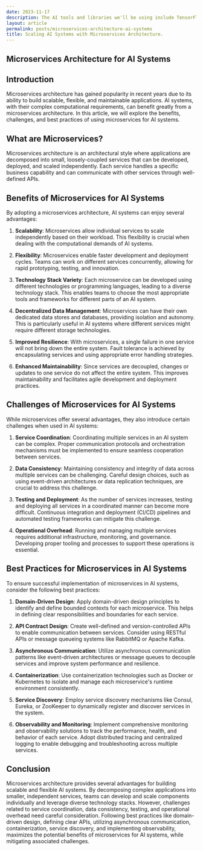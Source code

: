 ```yaml
---
date: 2023-11-17
description: The AI tools and libraries we'll be using include TensorFlow for deep learning, Scikit-learn for machine learning, and spaCy for natural language processing. These tools are widely adopted, have strong community support, and offer powerful features for building AI systems.
layout: article
permalink: posts/microservices-architecture-ai-systems
title: Scaling AI Systems with Microservices Architecture.
---
```


## Microservices Architecture for AI Systems

## Introduction

Microservices architecture has gained popularity in recent years due to its ability to build scalable, flexible, and maintainable applications. AI systems, with their complex computational requirements, can benefit greatly from a microservices architecture. In this article, we will explore the benefits, challenges, and best practices of using microservices for AI systems.

## What are Microservices?

Microservices architecture is an architectural style where applications are decomposed into small, loosely-coupled services that can be developed, deployed, and scaled independently. Each service handles a specific business capability and can communicate with other services through well-defined APIs.

## Benefits of Microservices for AI Systems

By adopting a microservices architecture, AI systems can enjoy several advantages:

1. **Scalability**: Microservices allow individual services to scale independently based on their workload. This flexibility is crucial when dealing with the computational demands of AI systems.

2. **Flexibility**: Microservices enable faster development and deployment cycles. Teams can work on different services concurrently, allowing for rapid prototyping, testing, and innovation.

3. **Technology Stack Variety**: Each microservice can be developed using different technologies or programming languages, leading to a diverse technology stack. This enables teams to choose the most appropriate tools and frameworks for different parts of an AI system.

4. **Decentralized Data Management**: Microservices can have their own dedicated data stores and databases, providing isolation and autonomy. This is particularly useful in AI systems where different services might require different storage technologies.

5. **Improved Resilience**: With microservices, a single failure in one service will not bring down the entire system. Fault tolerance is achieved by encapsulating services and using appropriate error handling strategies.

6. **Enhanced Maintainability**: Since services are decoupled, changes or updates to one service do not affect the entire system. This improves maintainability and facilitates agile development and deployment practices.

## Challenges of Microservices for AI Systems

While microservices offer several advantages, they also introduce certain challenges when used in AI systems:

1. **Service Coordination**: Coordinating multiple services in an AI system can be complex. Proper communication protocols and orchestration mechanisms must be implemented to ensure seamless cooperation between services.

2. **Data Consistency**: Maintaining consistency and integrity of data across multiple services can be challenging. Careful design choices, such as using event-driven architectures or data replication techniques, are crucial to address this challenge.

3. **Testing and Deployment**: As the number of services increases, testing and deploying all services in a coordinated manner can become more difficult. Continuous integration and deployment (CI/CD) pipelines and automated testing frameworks can mitigate this challenge.

4. **Operational Overhead**: Running and managing multiple services requires additional infrastructure, monitoring, and governance. Developing proper tooling and processes to support these operations is essential.

## Best Practices for Microservices in AI Systems

To ensure successful implementation of microservices in AI systems, consider the following best practices:

1. **Domain-Driven Design**: Apply domain-driven design principles to identify and define bounded contexts for each microservice. This helps in defining clear responsibilities and boundaries for each service.

2. **API Contract Design**: Create well-defined and version-controlled APIs to enable communication between services. Consider using RESTful APIs or message queueing systems like RabbitMQ or Apache Kafka.

3. **Asynchronous Communication**: Utilize asynchronous communication patterns like event-driven architectures or message queues to decouple services and improve system performance and resilience.

4. **Containerization**: Use containerization technologies such as Docker or Kubernetes to isolate and manage each microservice's runtime environment consistently.

5. **Service Discovery**: Employ service discovery mechanisms like Consul, Eureka, or ZooKeeper to dynamically register and discover services in the system.

6. **Observability and Monitoring**: Implement comprehensive monitoring and observability solutions to track the performance, health, and behavior of each service. Adopt distributed tracing and centralized logging to enable debugging and troubleshooting across multiple services.

## Conclusion

Microservices architecture provides several advantages for building scalable and flexible AI systems. By decomposing complex applications into smaller, independent services, teams can develop and scale components individually and leverage diverse technology stacks. However, challenges related to service coordination, data consistency, testing, and operational overhead need careful consideration. Following best practices like domain-driven design, defining clear APIs, utilizing asynchronous communication, containerization, service discovery, and implementing observability, maximizes the potential benefits of microservices for AI systems, while mitigating associated challenges.

